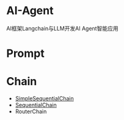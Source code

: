 # AI-Agent
AI框架Langchain与LLM开发AI Agent智能应用

# Prompt


# Chain
- [SimpleSequentialChain](chapter5/03Chain.ipynb)
- [SequentialChain](chapter5/03Chain.ipynb)
- RouterChain
